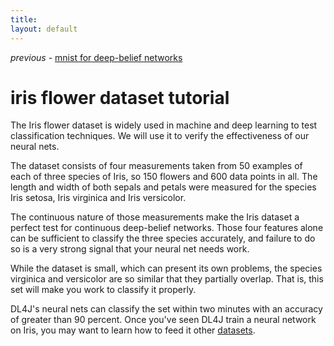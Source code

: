 ```yaml
---
title: 
layout: default
---
```


*previous* - [mnist for deep-belief networks](../mnist-tutorial.html)
# iris flower dataset tutorial

The Iris flower dataset is widely used in machine and deep learning to test classification techniques. We will use it to verify the effectiveness of our neural nets. 

The dataset consists of four measurements taken from 50 examples of each of three species of Iris, so 150 flowers and 600 data points in all. The length and width of both sepals and petals were measured for the species Iris setosa, Iris virginica and Iris versicolor. 

The continuous nature of those measurements make the Iris dataset a perfect test for continuous deep-belief networks. Those four features alone can be sufficient to classify the three species accurately, and failure to do so is a very strong signal that your neural net needs work.

While the dataset is small, which can present its own problems, the species virginica and versicolor are so similar that they partially overlap. That is, this set will make you work to classify it properly.

DL4J's neural nets can classify the set within two minutes with an accuracy of greater than 90 percent. Once you've seen DL4J train a neural network on Iris, you may want to learn how to feed it other [datasets](../data-sets-ml.html).